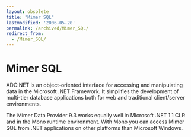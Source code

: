 ```yaml
---
layout: obsolete
title: "Mimer SQL"
lastmodified: '2006-05-20'
permalink: /archived/Mimer_SQL/
redirect_from:
  - /Mimer_SQL/
---
```


Mimer SQL
=========

ADO.NET is an object-oriented interface for accessing and manipulating data in the Microsoft .NET Framework. It simplifies the development of multi-tier database applications both for web and traditional client/server environments.

The Mimer Data Provider 9.3 works equally well in Microsoft .NET 1.1 CLR and in the Mono runtime environment. With Mono you can access Mimer SQL from .NET applications on other platforms than Microsoft Windows.


